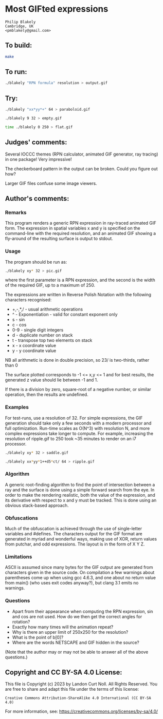 # Most GIFted expressions

    Philip Blakely  
    Cambridge, UK  
    <pmblakely@gmail.com>  

## To build:

```sh
make
```

## To run:

```sh
./blakely "RPN formula" resolution > output.gif
```

## Try:

```sh
./blakely "xx*yy*+" 64 > paraboloid.gif

./blakely 9 32 > empty.gif

time ./blakely 0 250 > flat.gif
```

## Judges' comments:

Several IOCCC themes (RPN calculator, animated GIF generator, ray tracing) in one package! Very impressive!

The checkerboard pattern in the output can be broken. Could you figure out how?

Larger GIF files confuse some image viewers.

## Author's comments:

### Remarks

This program renders a generic RPN expression in ray-traced animated GIF form.
The expression in spatial variables x and y is specified on the command-line with the required resolution,
and an animated GIF showing a fly-around of the resulting surface is output to stdout.

### Usage

The program should be run as:

```sh
./blakely xy* 32 > pic.gif
```

where the first parameter is a RPN expression, and the second is the width of the required GIF, up to a maximum of 250.

The expressions are written in Reverse Polish Notation with the following characters recognised:

* +,-,\*,/ - usual arithmetic operations
* ^ - Exponentiation - valid for constant exponent only
* s - sin
* c - cos
* 0-9 - single digit integers
* d - duplicate number on stack
* t - transpose top two elements on stack
* x - x coordinate value
* y - y coordinate value

NB all arithmetic is done in double precision, so 23/ is two-thirds, rather than 0

The surface plotted corresponds to -1 <= x,y <= 1 and for best results, the generated z value should lie between -1 and 1.

If there is a division by zero, square-root of a negative number, or similar operation, then the results are undefined.

### Examples

For test-runs, use a resolution of 32. For simple expressions, the GIF generation should take only
a few seconds with a modern processor and full optimization. Run-time scales as O(N^3) with resolution N,
and more complex expressions take longer to compute. For example, increasing the resolution of ripple.gif
to 250 took ~35 minutes to render on an i7 processor.

```sh
./blakely xy* 32 > saddle.gif

./blakely xx*yy*1++d5*ct/ 64 > ripple.gif
```

### Algorithm

A generic root-finding algorithm to find the point of intersection between a ray
and the surface is done using a simple forward search from the eye.
In order to make the rendering realistic, both the value of the expression, and its derivative with respect to x and y must be tracked.
This is done using an obvious stack-based approach.

### Obfuscations

Much of the obfuscation is achieved through the use of single-letter variables and #defines.
The characters output for the GIF format are generated in myriad and wonderful ways, making use
of XOR, return values from putchar, and odd expressions.
The layout is in the form of X Y Z.

### Limitations

ASCII is assumed since many bytes for the GIF output are generated from characters given in the source code.
On compilation a few warnings about parentheses come up when using gcc 4.6.3, and one about no return value from main() (who uses exit codes anyway?),
but clang 3.1 emits no warnings.

### Questions

* Apart from their appearance when computing the RPN expression, sin and cos are not used.
  How do we then get the correct angles for rotation?
* Exactly how many times will the animation repeat?
* Why is there an upper limit of 250x250 for the resolution?
* What is the point of b[0]?
* Where are the words NETSCAPE and GIF hidden in the source?

(Note that the author may or may not be able to answer all of the above questions.)

## Copyright and CC BY-SA 4.0 License:

This file is Copyright (c) 2023 by Landon Curt Noll.  All Rights Reserved.
You are free to share and adapt this file under the terms of this license:

    Creative Commons Attribution-ShareAlike 4.0 International (CC BY-SA 4.0)

For more information, see: https://creativecommons.org/licenses/by-sa/4.0/
